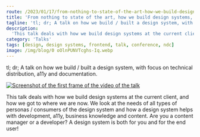 ```yaml
---
route: /2023/01/17/from-nothing-to-state-of-the-art-how-we-build-design-systems-for-all
title: 'From nothing to state of the art, how we build design systems, for all!'
tagline: 'tl; dr; A talk on how we build / built a design system, with focus on technical distribution, a11y and documentation.'
description:
  'This talk deals with how we build design systems at the current client, and how we got to where we are now. We look at the needs of all types of personas / consumers of the design system and how a design system helps with development, a11y, business knowledge and content. Are you a content manager or a developer? A design system is both for you and for the end user!'
category: 'Talks'
tags: [design, design systems, frontend, talk, conference, ndc]
image: /img/blog/0 oOlnPUNVTcghs-Iq.webp
---
```


<p class="ph lead">
tl; dr; A talk on how we build / built a design system, with focus on technical distribution, a11y and documentation.
</p>

<a class="ph player" rel="noreferrer noopener" target="_blank" href="https://www.youtube.com/watch?v=s6KZlL3Yt8s"><img src="/img/blog/0%20oOlnPUNVTcghs-Iq.webp" title="From nothing to state of the art, how we build design systems, for all!" alt="Screenshot of the first frame of the video of the talk"/></a>

This talk deals with how we build design systems at the current client, and how we got to where we are now. We look at the needs of all types of personas / consumers of the design system and how a design system helps with development, a11y, business knowledge and content. Are you a content manager or a developer? A design system is both for you and for the end user!
